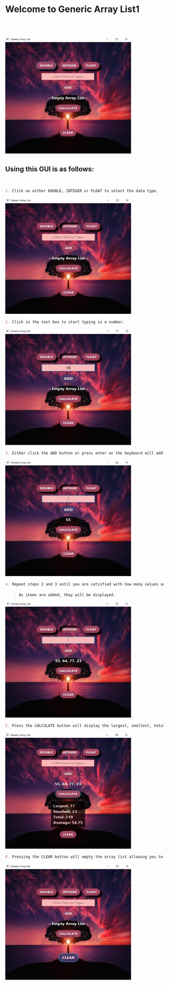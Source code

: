 <p align="center">

  <h1>Welcome to Generic Array List1<h1>
  <br>
  <img src="/images/main_image.jpg">

  <h2>Using this GUI is as follows:</h2>
  <br>

  </p>

  ```markdown
  1. Click on either DOUBLE, INTEGER or FLOAT to select the data type.
  ```
  ![number image](/images/number_type.jpg "Selecting Number Type")

  ```markdown
  2. Click in the text box to start typing in a number.
  ```
  ![add number image](/images/add_number.jpg "Typing in the textbox")

  ```markdown
  3. Either click the ADD button or press enter on the keyboard will add the value to the array list.
  ```
  ![added image](/images/added.jpg "Value added")

  ```markdown
  4. Repeat steps 2 and 3 until you are satisfied with how many values are in the array list.

      - As items are added, they will be displayed.
  ```
  ![add more numbers image](/images/add_more_numbers.jpg "Add more values")

  ```markdown
  5. Press the CALCULATE button will display the largest, smallest, total and average from the array list.
  ```
  ![calculate image](/images/calculate.jpg "Calculate array list")

  ```markdown
  6. Pressing the CLEAR button will empty the array list allowing you to start over.
  ```
  ![clear image](/images/clear.jpg "Clearing everything")


<!-- For more details see [GitHub Flavored Markdown](https://guides.github.com/features/mastering-markdown/). -->
<!-- You can use the [editor on GitHub](https://github.com/zuki07/Generic_array_list1/edit/gh-pages/index.md) to maintain and preview the content for your website in Markdown files. -->

